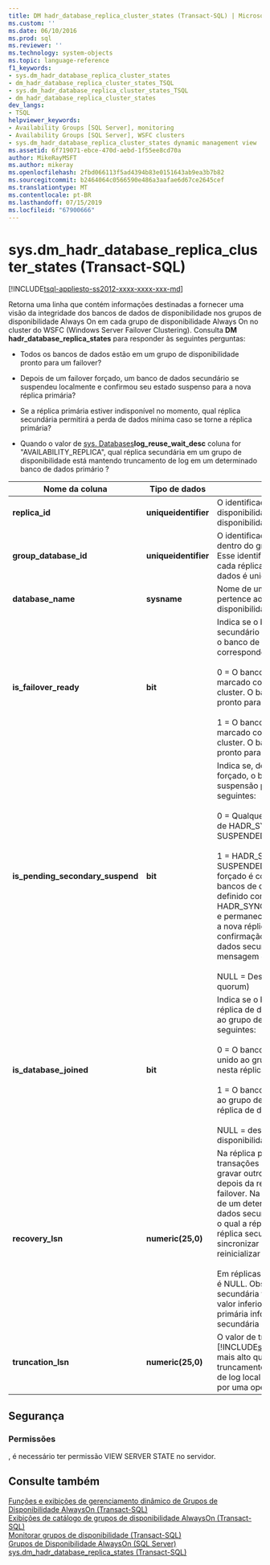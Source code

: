 ```yaml
---
title: DM hadr_database_replica_cluster_states (Transact-SQL) | Microsoft Docs
ms.custom: ''
ms.date: 06/10/2016
ms.prod: sql
ms.reviewer: ''
ms.technology: system-objects
ms.topic: language-reference
f1_keywords:
- sys.dm_hadr_database_replica_cluster_states
- dm_hadr_database_replica_cluster_states_TSQL
- sys.dm_hadr_database_replica_cluster_states_TSQL
- dm_hadr_database_replica_cluster_states
dev_langs:
- TSQL
helpviewer_keywords:
- Availability Groups [SQL Server], monitoring
- Availability Groups [SQL Server], WSFC clusters
- sys.dm_hadr_database_replica_cluster_states dynamic management view
ms.assetid: 6f719071-ebce-470d-aebd-1f55ee8cd70a
author: MikeRayMSFT
ms.author: mikeray
ms.openlocfilehash: 2fbd066113f5ad4394b83e0151643ab9ea3b7b82
ms.sourcegitcommit: b2464064c0566590e486a3aafae6d67ce2645cef
ms.translationtype: MT
ms.contentlocale: pt-BR
ms.lasthandoff: 07/15/2019
ms.locfileid: "67900666"
---
```

# <a name="sysdmhadrdatabasereplicaclusterstates-transact-sql"></a>sys.dm_hadr_database_replica_cluster_states (Transact-SQL)
[!INCLUDE[tsql-appliesto-ss2012-xxxx-xxxx-xxx-md](../../includes/tsql-appliesto-ss2012-xxxx-xxxx-xxx-md.md)]

  Retorna uma linha que contém informações destinadas a fornecer uma visão da integridade dos bancos de dados de disponibilidade nos grupos de disponibilidade Always On em cada grupo de disponibilidade Always On no cluster do WSFC (Windows Server Failover Clustering). Consulta **DM hadr_database_replica_states** para responder às seguintes perguntas:  
  
-   Todos os bancos de dados estão em um grupo de disponibilidade pronto para um failover?  
  
-   Depois de um failover forçado, um banco de dados secundário se suspendeu localmente e confirmou seu estado suspenso para a nova réplica primária?  
  
-   Se a réplica primária estiver indisponível no momento, qual réplica secundária permitirá a perda de dados mínima caso se torne a réplica primária?  
  
-   Quando o valor de [sys. Databases](~/relational-databases/system-catalog-views/sys-databases-transact-sql.md)**log_reuse_wait_desc** coluna for "AVAILABILITY_REPLICA", qual réplica secundária em um grupo de disponibilidade está mantendo truncamento de log em um determinado banco de dados primário ?  
   
|Nome da coluna|Tipo de dados|Descrição|  
|-----------------|---------------|-----------------|  
|**replica_id**|**uniqueidentifier**|O identificador da réplica de disponibilidade dentro do grupo de disponibilidade.|  
|**group_database_id**|**uniqueidentifier**|O identificador do banco de dados dentro do grupo de disponibilidade. Esse identificador é idêntico em cada réplica à qual este banco de dados é unido.|  
|**database_name**|**sysname**|Nome de um banco de dados que pertence ao grupo de disponibilidade.|  
|**is_failover_ready**|**bit**|Indica se o banco de dados secundário está sincronizado com o banco de dados primário correspondente. Um dos:<br /><br /> 0 = O banco de dados não está marcado como sincronizado no cluster. O banco de dados não está pronto para um failover.<br /><br /> 1 = O banco de dados está marcado como sincronizado no cluster. O banco de dados está pronto para um failover.|  
|**is_pending_secondary_suspend**|**bit**|Indica se, depois de um failover forçado, o banco de dados tem suspensão pendente, um dos seguintes:<br /><br /> 0 = Qualquer estado com exceção de HADR_SYNCHRONIZED_ SUSPENDED.<br /><br /> 1 = HADR_SYNCHRONIZED_ SUSPENDED. Quando um failover forçado é concluído, cada um dos bancos de dados secundários é definido como HADR_SYNCHONIZED_SUSPENDED e permanece nesse estado até que a nova réplica primária receba uma confirmação daquele banco de dados secundário para a mensagem de SUSPEND.<br /><br /> NULL = Desconhecido (sem quorum)|  
|**is_database_joined**|**bit**|Indica se o banco de dados nesta réplica de disponibilidade foi unido ao grupo de disponibilidade, um do seguintes:<br /><br /> 0 = O banco de dados não está unido ao grupo de disponibilidade nesta réplica de disponibilidade.<br /><br /> 1 = O banco de dados está unido ao grupo de disponibilidade nesta réplica de disponibilidade.<br /><br /> NULL = desconhecido (a réplica de disponibilidade não tem quorum).|  
|**recovery_lsn**|**numeric(25,0)**|Na réplica primária, o final do log de transações antes de a réplica gravar outro novo registro de log depois da recuperação ou do failover. Na réplica primária, a linha de um determinado banco de dados secundário terá o valor para o qual a réplica primária precisa da réplica secundária com a qual sincronizar (isto é, reverter para e reinicializar para).<br /><br /> Em réplicas secundárias esse valor é NULL. Observe que cada réplica secundária terá o valor MAX ou um valor inferior, para o qual a réplica primária informou à réplica secundária para retornar.|  
|**truncation_lsn**|**numeric(25,0)**|O valor de truncamento de log do [!INCLUDE[ssHADR](../../includes/sshadr-md.md)], que poderá ser mais alto que o LSN de truncamento local se o truncamento de log local for bloqueado (como por uma operação de backup).|  
  
## <a name="security"></a>Segurança  
  
### <a name="permissions"></a>Permissões  
 , é necessário ter permissão VIEW SERVER STATE no servidor.  
  
## <a name="see-also"></a>Consulte também  
 [Funções e exibições de gerenciamento dinâmico de Grupos de Disponibilidade AlwaysOn &#40;Transact-SQL&#41;](../../relational-databases/system-dynamic-management-views/always-on-availability-groups-dynamic-management-views-functions.md)   
 [Exibições de catálogo de grupos de disponibilidade AlwaysOn &#40;Transact-SQL&#41;](../../relational-databases/system-catalog-views/always-on-availability-groups-catalog-views-transact-sql.md)   
 [Monitorar grupos de disponibilidade &#40;Transact-SQL&#41;](../../database-engine/availability-groups/windows/monitor-availability-groups-transact-sql.md)   
 [Grupos de Disponibilidade AlwaysOn &#40;SQL Server&#41;](../../database-engine/availability-groups/windows/always-on-availability-groups-sql-server.md)   
 [sys.dm_hadr_database_replica_states &#40;Transact-SQL&#41;](../../relational-databases/system-dynamic-management-views/sys-dm-hadr-database-replica-states-transact-sql.md)  
  
  
